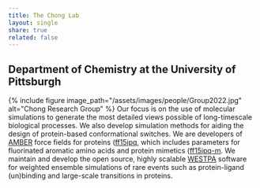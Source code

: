 ```yaml
---
title: The Chong Lab
layout: single
share: true
related: false
---
```

## Department of Chemistry at the University of Pittsburgh


{% include figure image_path="/assets/images/people/Group2022.jpg" alt="Chong Research Group" %}
Our focus is on the use of molecular simulations to generate the most detailed views possible of long-timescale biological processes. We also develop simulation methods for aiding the design of protein-based conformational switches. We are developers of [AMBER](https://ambermd.org) force fields for proteins ([ff15ipq](https://pubs-acs-org.pitt.idm.oclc.org/doi/abs/10.1021/acs.jctc.6b00567), which includes parameters for fluorinated aromatic amino acids and protein mimetics ([ff15ipq-m](https://aip.scitation.org/doi/full/10.1063/5.0019054). We maintain and develop the open source, highly scalable [WESTPA](https://westpa.github.io/westpa) software for weighted ensemble simulations of rare events such as protein-ligand (un)binding and large-scale transitions in proteins.

